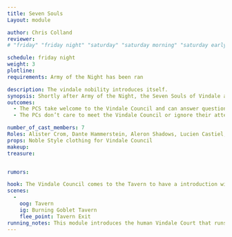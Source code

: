 ```yaml
---
title: Seven Souls
Layout: module

author: Chris Colland
reviewer: 
# "friday" "friday night" "saturday" "saturday morning" "saturday early afternoon" "saturday early evening" "saturday night" "reaction" "tavern setup" "townsfolk" "randoms"

schedule: friday night
weight: 3
plotline: 
requirements: Army of the Night has been ran

description: The vindale nobility introduces itself. 
synopsis: Shortly after Army of the Night, the Seven Souls of Vindale approach the tavern. The current Seven Souls are the “Human” court of Vindale that run the town proper for the Vindale Vampires. They are all on board with the Vampires plans to keep Vindale safe, they run the day to day for the humans so they feel safer. The Vindale Vampires are smart and have faced the wrath of mass adventurers many times before, but this time a more “peaceful” agreement has kept them alive. The events of the last 4 years were very hard on the people of Vindale, their only saviors were the Vindale Vampires. Just when they believed all hope was lost during the time of the Bloody Fist rising, the Vampire emerged from the shadows and brutally out the Bloody Fist down. Rumor was they killed a previous general of the Bloody Fist and sent his head to the Warlord. A big focus of the council is to upkeep the “Masquerade” the Vindale Vampire have put in, the Masquerade is their system of laws and rules in exchange for security. The people of Vindale live a very good life for standards of the time, the wine flows, intellectual society flourishes in Vindale, a large focus on the Arts and Science of the land, and educated people make for a better world. 
outcomes: 
  - The PCS take welcome to the Vindale Council and can answer questions
  - The PCs don’t care to meet the Vindale Council or ignore their attempts to be civil

number_of_cast_members: 7
Roles: Alister Crom, Dante Hammerstein, Aleron Shadows, Lucien Castiel, Krimson Bloodstone, Seraphine Belladona, Khalid Orchid
props: Noble Style clothing for Vindale Council
makeup: 
treasure: 


rumors: 

hook: The Vindale Council comes to the Tavern to have a introduction with the new arrivals
scenes: 
  - 
    oog: Tavern 
    ig: Burning Goblet Tavern
    flee_point: Tavern Exit
running_notes: This module introduces the human Vindale Court that runs the day to day for the Vampires. This will be a roleplay module ran in or just outside of the tavern. This will get a name to a face of all the Vindale Council to start…
---
```

